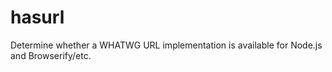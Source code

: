 # hasurl
Determine whether a WHATWG URL implementation is available for Node.js and Browserify/etc.
